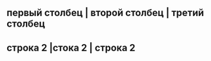 
первый столбец | второй столбец  |  третий столбец
---------------------------------------------------
строка 2       |стока 2       | строка 2
--------------------------------------------------